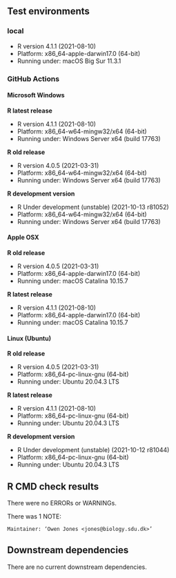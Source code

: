 ## Test environments

### local

- R version 4.1.1 (2021-08-10)
- Platform: x86_64-apple-darwin17.0 (64-bit)
- Running under: macOS Big Sur 11.3.1

### GitHub Actions

#### Microsoft Windows

__R latest release__

- R version 4.1.1 (2021-08-10)
- Platform: x86_64-w64-mingw32/x64 (64-bit)
- Running under: Windows Server x64 (build 17763)


__R old release__

- R version 4.0.5 (2021-03-31)
- Platform: x86_64-w64-mingw32/x64 (64-bit)
- Running under: Windows Server x64 (build 17763)

__R development version__

- R Under development (unstable) (2021-10-13 r81052)
- Platform: x86_64-w64-mingw32/x64 (64-bit)
- Running under: Windows Server x64 (build 17763)

#### Apple OSX

__R old release__

- R version 4.0.5 (2021-03-31)
- Platform: x86_64-apple-darwin17.0 (64-bit)
- Running under: macOS Catalina 10.15.7

__R latest release__

- R version 4.1.1 (2021-08-10)
- Platform: x86_64-apple-darwin17.0 (64-bit)
- Running under: macOS Catalina 10.15.7

#### Linux (Ubuntu)

__R old release__

- R version 4.0.5 (2021-03-31)
- Platform: x86_64-pc-linux-gnu (64-bit)
- Running under: Ubuntu 20.04.3 LTS

__R latest release__

- R version 4.1.1 (2021-08-10)
- Platform: x86_64-pc-linux-gnu (64-bit)
- Running under: Ubuntu 20.04.3 LTS

__R development version__

- R Under development (unstable) (2021-10-12 r81044)
- Platform: x86_64-pc-linux-gnu (64-bit)
- Running under: Ubuntu 20.04.3 LTS

## R CMD check results

There were no ERRORs or WARNINGs.

There was 1 NOTE:

    Maintainer: ‘Owen Jones <jones@biology.sdu.dk>’

## Downstream dependencies

There are no current downstream dependencies.


